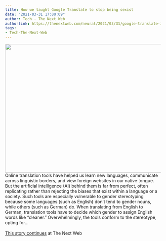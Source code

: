 ```yaml
---
title: How we taught Google Translate to stop being sexist
date: "2021-03-31 17:00:09"
author: Tech - The Next Web
authorlink: https://thenextweb.com/neural/2021/03/31/google-translate-is-sexist-ai-can-solve-syndication/
tags:
- Tech-The-Next-Web
---
```

<img src="https://cdn0.tnwcdn.com/wp-content/blogs.dir/1/files/2021/03/1-copy-47-796x417.jpg" width="796" height="417"><br />Online translation tools have helped us learn new languages, communicate across linguistic borders, and view foreign websites in our native tongue. But the artificial intelligence (AI) behind them is far from perfect, often replicating rather than rejecting the biases that exist within a language or a society. Such tools are especially vulnerable to gender stereotyping because some languages (such as English) don’t tend to gender nouns, while others (such as German) do. When translating from English to German, translation tools have to decide which gender to assign English words like “cleaner.” Overwhelmingly, the tools conform to the stereotype, opting for&#8230; <br><br><a href="https://thenextweb.com/neural/2021/03/31/google-translate-is-sexist-ai-can-solve-syndication/?utm_source=social&#038;utm_medium=feed&#038;utm_campaign=profeed">This story continues</a> at The Next Web